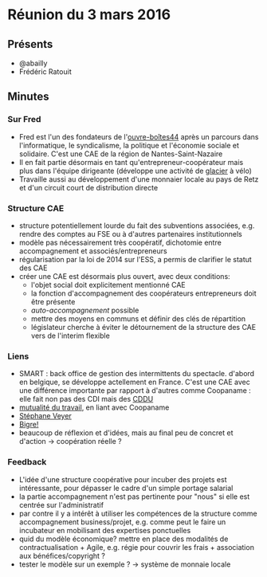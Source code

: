 # Réunion du 3 mars 2016

## Présents

* @abailly
* Frédéric Ratouit

## Minutes

### Sur Fred

* Fred est l'un des fondateurs de l'[ouvre-boîtes44](http://ouvre-boites44.coop/) après un parcours dans l'informatique, le syndicalisme, la politique et l'économie sociale et solidaire. C'est une CAE de la région de Nantes-Saint-Nazaire
* Il en fait partie désormais en tant qu'entrepreneur-coopérateur mais plus dans l'équipe dirigeante (développe une activité de [glacier](https://www.facebook.com/fraidleglacier) à vélo)
* Travaille aussi au développement d'une monnaier locale au pays de Retz et d'un circuit court de distribution directe

### Structure CAE

* structure potentiellement lourde du fait des subventions associées, e.g. rendre des comptes au FSE ou à d'autres partenaires institutionnels 
* modèle pas nécessairement très coopératif, dichotomie entre accompagnement et associés/entrepreneurs
* régularisation par la loi de 2014 sur l'ESS, a permis de clarifier le statut des CAE
* créer une CAE est désormais plus ouvert, avec deux conditions:
    * l'objet social doit explicitement mentionné CAE
    * la fonction d'accompagnement des coopérateurs entrepreneurs doit être présente
    * *auto-accompagnement* possible
    * mettre des moyens en communs et définir des clés de répartition
    * législateur cherche à éviter le détournement de la structure des CAE vers de l'interim flexible

### Liens

* SMART : back office de gestion des intermittents du spectacle. d'abord en belgique, se développe actellement en France. C'est une CAE avec une différence importante par rapport à d'autres comme Coopaname : elle fait non pas des CDI mais des [CDDU](https://fr.wikipedia.org/wiki/Contrat_%C3%A0_dur%C3%A9e_d%C3%A9termin%C3%A9e_d%27usage)
* [mutualité du travail](www.coopaname.coop/idee/pour-mutualite-travail), en liant avec Coopaname
* [Stéphane Veyer](https://www.linkedin.com/in/stephaneveyer)
* [Bigre!](http://www.oxalis-scop.fr/component/k2/item/261-bigre-une-cooperation-de-7-000-personnes)
* beaucoup de réflexion et d'idées, mais au final peu de concret et d'action -> coopération réelle ?

### Feedback

* L'idée d'une structure coopérative pour incuber des projets est intéressante, pour dépasser le cadre d'un simple portage salarial
* la partie accompagnement n'est pas pertinente pour "nous" si elle est centrée sur l'administratif
* par contre il y a intérêt à utiliser les compétences de la structure comme accompagnement business/projet, e.g. comme peut le faire un incubateur en mobilisant des expertises ponctuelles
* quid du modèle économique? mettre en place des modalités de contractualisation + Agile, e.g. régie pour couvrir les frais + association aux bénéfices/copyright ?
* tester le modèle sur un exemple ? -> système de monnaie locale
